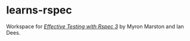 # learns-rspec

Workspace for _[Effective Testing with Rspec 3](https://pragprog.com/book/rspec3/effective-testing-with-rspec-3)_ by Myron Marston and Ian Dees.
